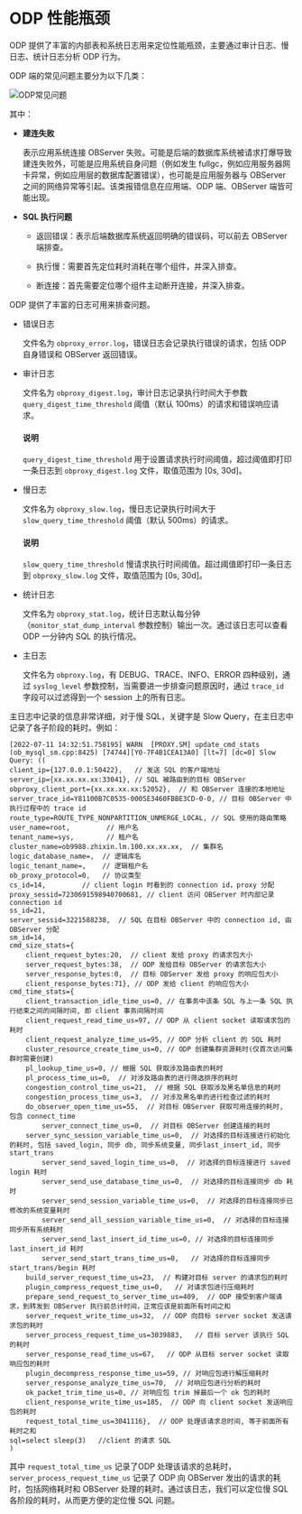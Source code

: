 # ODP 性能瓶颈

ODP 提供了丰富的内部表和系统日志用来定位性能瓶颈，主要通过审计日志、慢日志、统计日志分析 ODP 行为。

ODP 端的常见问题主要分为以下几类：

![ODP常见问题](https://obbusiness-private.oss-cn-shanghai.aliyuncs.com/doc/img/observer-enterprise/V4.2.1/manage/tuning-obproxy.png)

其中：

* **建连失败**

    表示应用系统连接 OBServer 失败。可能是后端的数据库系统被请求打爆导致建连失败外，可能是应用系统自身问题（例如发生 fullgc，例如应用服务器网卡异常，例如应用层的数据库配置错误），也可能是应用服务器与 OBServer 之间的网络异常等引起。该类报错信息在应用端、ODP 端、OBServer 端皆可能出现。

* **SQL 执行问题**

    * 返回错误：表示后端数据库系统返回明确的错误码，可以前去 OBServer 端排查。
    
    * 执行慢：需要首先定位耗时消耗在哪个组件，并深入排查。
    
    * 断连接：首先需要定位哪个组件主动断开连接，并深入排查。

ODP 提供了丰富的日志可用来排查问题。

* 错误日志

    文件名为 `obproxy_error.log`，错误日志会记录执行错误的请求，包括 ODP 自身错误和 OBServer 返回错误。

* 审计日志

    文件名为 `obproxy_digest.log`，审计日志记录执行时间大于参数 `query_digest_time_threshold` 阈值（默认 100ms）的请求和错误响应请求。

    <main id="notice" type='explain'>
    <h4>说明</h4>
    <p><code>query_digest_time_threshold</code> 用于设置请求执行时间阈值，超过阈值即打印一条日志到 <code>obproxy_digest.log</code> 文件，取值范围为 [0s, 30d]。</p>
    </main>

* 慢日志

    文件名为 `obproxy_slow.log`，慢日志记录执行时间大于 `slow_query_time_threshold` 阈值（默认 500ms）的请求。

    <main id="notice" type='explain'>
    <h4>说明</h4>
    <p><code>slow_query_time_threshold</code> 慢请求执行时间阈值。超过阈值即打印一条日志到 <code>obproxy_slow.log</code> 文件，取值范围为 [0s, 30d]。</p>
    </main>

* 统计日志

    文件名为 `obproxy_stat.log`，统计日志默认每分钟（`monitor_stat_dump_interval` 参数控制）输出一次。通过该日志可以查看 ODP 一分钟内 SQL 的执行情况。

* 主日志

    文件名为 `obproxy.log`，有 DEBUG、TRACE、INFO、ERROR 四种级别，通过 `syslog_level` 参数控制，当需要进一步排查问题原因时，通过 `trace_id` 字段可以过滤得到一个 session 上的所有日志。

主日志中记录的信息非常详细，对于慢 SQL，关键字是 Slow Query，在主日志中记录了各子阶段的耗时。例如：

```
[2022-07-11 14:32:51.758195] WARN  [PROXY.SM] update_cmd_stats (ob_mysql_sm.cpp:8425) [74744][Y0-7F4B1CEA13A0] [lt=7] [dc=0] Slow Query: ((
client_ip={127.0.0.1:50422},   // 发送 SQL 的客户端地址
server_ip={xx.xx.xx.xx:33041}, // SQL 被路由到的目标 OBServer
obproxy_client_port={xx.xx.xx.xx:52052},  // 和 OBServer 连接的本地地址
server_trace_id=Y81100B7C0535-0005E3460FBBE3CD-0-0, // 目标 OBServer 中执行过程中的 trace id
route_type=ROUTE_TYPE_NONPARTITION_UNMERGE_LOCAL, // SQL 使用的路由策略
user_name=root,         // 用户名
tenant_name=sys,        // 租户名
cluster_name=ob9988.zhixin.lm.100.xx.xx.xx,  // 集群名
logic_database_name=,  // 逻辑库名
logic_tenant_name=,    // 逻辑租户名
ob_proxy_protocol=0,   // 协议类型
cs_id=14,         // client login 时看到的 connection id，proxy 分配
proxy_sessid=7230691598940700681, // client 访问 OBServer 时内部记录 connection id
ss_id=21, 
server_sessid=3221588238,  // SQL 在目标 OBServer 中的 connection id, 由 OBServer 分配
sm_id=14, 
cmd_size_stats={
    client_request_bytes:20,  // client 发给 proxy 的请求包大小
    server_request_bytes:38,  // ODP 发给目标 OBServer 的请求包大小
    server_response_bytes:0,  // 目标 OBServer 发给 proxy 的响应包大小
    client_response_bytes:71}, // ODP 发给 client 的响应包大小
cmd_time_stats={
    client_transaction_idle_time_us=0, // 在事务中该条 SQL 与上一条 SQL 执行结束之间的间隔时间, 即 client 事务间隔时间
    client_request_read_time_us=97, // ODP 从 client socket 读取请求包的耗时
    client_request_analyze_time_us=95, // ODP 分析 client 的 SQL 耗时
    cluster_resource_create_time_us=0, // ODP 创建集群资源耗时(仅首次访问集群时需要创建)
    pl_lookup_time_us=0, // 根据 SQL 获取涉及路由表的耗时
    pl_process_time_us=0,  // 对涉及路由表的进行筛选排序的耗时
    congestion_control_time_us=21,  // 根据 SQL 获取涉及黑名单信息的耗时
    congestion_process_time_us=3,  // 对涉及黑名单的进行检查过滤的耗时
    do_observer_open_time_us=55,  // 对目标 OBServer 获取可用连接的耗时, 包含 connect_time
        server_connect_time_us=0,  // 对目标 OBServer 创建连接的耗时
    server_sync_session_variable_time_us=0,  // 对选择的目标连接进行初始化的耗时, 包括 saved_login, 同步 db, 同步系统变量, 同步last_insert_id, 同步start_trans
        server_send_saved_login_time_us=0,  // 对选择的目标连接进行 saved login 耗时
        server_send_use_database_time_us=0,  // 对选择的目标连接同步 db 耗时
        server_send_session_variable_time_us=0,  // 对选择的目标连接同步已修改的系统变量耗时
        server_send_all_session_variable_time_us=0,  // 对选择的目标连接同步所有系统耗时
        server_send_last_insert_id_time_us=0, // 对选择的目标连接同步 last_insert_id 耗时
        server_send_start_trans_time_us=0,   // 对选择的目标连接同步 start_trans/begin 耗时
    build_server_request_time_us=23,  // 构建对目标 server 的请求包的耗时
    plugin_compress_request_time_us=0,   // 对请求包进行压缩耗时
    prepare_send_request_to_server_time_us=409,  // ODP 接受到客户端请求，到转发到 OBServer 执行前总计时间，正常应该是前面所有时间之和
    server_request_write_time_us=32,  // ODP 向目标 server socket 发送请求包的耗时
    server_process_request_time_us=3039883,   // 目标 server 该执行 SQL 的耗时
    server_response_read_time_us=67,   // ODP 从目标 server socket 读取响应包的耗时
    plugin_decompress_response_time_us=59, // 对响应包进行解压缩耗时
    server_response_analyze_time_us=70,  // 对响应包进行分析的耗时
    ok_packet_trim_time_us=0, // 对响应包 trim 掉最后一个 ok 包的耗时
    client_response_write_time_us=185,  // ODP 向 client socket 发送响应包的耗时
    request_total_time_us=3041116},  // ODP 处理该请求总时间, 等于前面所有耗时之和
sql=select sleep(3)   //client 的请求 SQL
)
```

其中 `request_total_time_us` 记录了ODP 处理该请求的总耗时，`server_process_request_time_us` 记录了 ODP 向 OBServer 发出的请求的耗时，包括网络耗时和 OBServer 处理的耗时。通过该日志，我们可以定位慢 SQL 各阶段的耗时，从而更方便的定位慢 SQL 问题。

